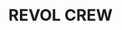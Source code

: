 	
<HTML>
<HEAD>
</HEAD>
<BODY BACKGROUND="e75659621ccec0a3d803c5803817297e.jpg">
<H1 color="5299EB" size="20"align="center">REVOL CREW</H1>
</BODY>
</HTML>
